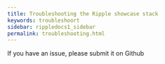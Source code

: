 ```yaml
---
title: Troubleshooting the Ripple showcase stack
keywords: troubleshoort
sidebar: rippledocs1_sidebar
permalink: troubleshooting.html
---
```




If you have an issue, please submit it on Github





